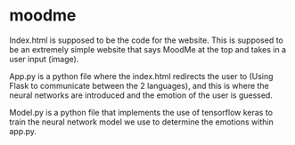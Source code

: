 # moodme

Index.html is supposed to be the code for the website. This is supposed to be an extremely simple website that says MoodMe at the top and takes in a user input (image). 


App.py is a python file where the index.html redirects the user to (Using Flask to communicate between the 2 languages), and this is where the neural networks are introduced and the emotion of the user is guessed.


Model.py is a python file that implements the use of tensorflow keras to train the neural network model we use to determine the emotions within app.py. 

